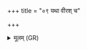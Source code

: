 +++
title = "०९ यथा वीरश् च"

+++
<details><summary>मूलम् (GR)</summary>

यथा वीरश् च वीर्यं च (…) ॥
</details>